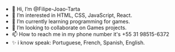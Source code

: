 - 👋 Hi, I’m @Filipe-Joao-Tarta
- 👀 I’m interested in HTML, CSS, JavaScript, React. 
- 🌱 I’m currently learning programming for games.
- 💞️ I’m looking to collaborate on Games projects.
- 📫 How to reach me in my phone number it's +55 31 98515-6372
- ✨ i know speak: Portuguese, French, Spanish, English. 

<!---
Filipe-Joao-Tarta/Filipe-Joao-Tarta is a ✨ special ✨ repository because its `README.md` (this file) appears on your GitHub profile.
You can click the Preview link to take a look at your changes.
--->
